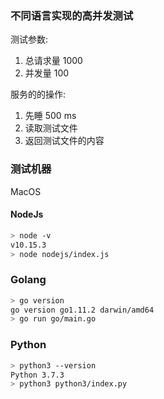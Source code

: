 ### 不同语言实现的高并发测试

测试参数:

1. 总请求量 1000
2. 并发量 100

服务的的操作:

1. 先睡 500 ms
2. 读取测试文件
3. 返回测试文件的内容

### 测试机器

MacOS

#### NodeJs

```bash
> node -v
v10.15.3
> node nodejs/index.js
```

### Golang

```bash
> go version
go version go1.11.2 darwin/amd64
> go run go/main.go
```

### Python

```bash
> python3 --version
Python 3.7.3
> python3 python3/index.py
```